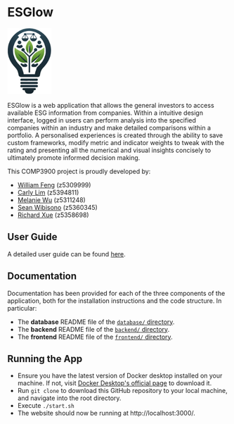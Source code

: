 # ESGlow

<img src="frontend/src/assets/Logo.png" width="100">

ESGlow is a web application that allows the general investors to access available ESG information from companies. Within a intuitive design interface, logged in users can perform analysis into the specified companies within an industry and make detailed comparisons within a portfolio. A personalised experiences is created through the ability to save custom frameworks, modify metric and indicator weights to tweak with the rating and presenting all the numerical and visual insights concisely to ultimately promote informed decision making.

This COMP3900 project is proudly developed by:

- [William Feng](https://github.com/William-Feng) (z5309999)
- [Carly Lim](https://github.com/s-carly) (z5394811)
- [Melanie Wu](https://github.com/mwuwu) (z5311248)
- [Sean Wibisono](https://github.com/seanwibi1) (z5360345)
- [Richard Xue](https://github.com/Vinegarette) (z5358698)

## User Guide

A detailed user guide can be found [here](./ESGlow%20User%20Guide.pdf).

## Documentation

Documentation has been provided for each of the three components of the application, both for the installation instructions and the code structure. In particular:

- The **database** README file of the [`database/` directory](./database/).
- The **backend** README file of the [`backend/` directory](./backend/).
- The **frontend** README file of the [`frontend/` directory](./frontend/).

## Running the App

- Ensure you have the latest version of Docker desktop installed on your machine. If not, visit [Docker Desktop's official page](https://www.docker.com/products/docker-desktop) to download it.
- Run `git clone` to download this GitHub repository to your local machine, and navigate into the root directory.
- Execute `./start.sh`
- The website should now be running at http://localhost:3000/.
